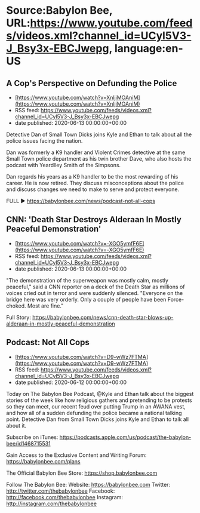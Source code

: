 # Source:Babylon Bee, URL:https://www.youtube.com/feeds/videos.xml?channel_id=UCyl5V3-J_Bsy3x-EBCJwepg, language:en-US

## A Cop's Perspective on Defunding the Police
 - [https://www.youtube.com/watch?v=XnljiMOAniM](https://www.youtube.com/watch?v=XnljiMOAniM)
 - RSS feed: https://www.youtube.com/feeds/videos.xml?channel_id=UCyl5V3-J_Bsy3x-EBCJwepg
 - date published: 2020-06-13 00:00:00+00:00

Detective Dan of Small Town Dicks joins Kyle and Ethan to talk about all the police issues facing the nation. 

Dan was formerly a K9 handler and Violent Crimes detective at the same Small Town police department as his twin brother Dave, who also hosts the podcast with Yeardlley Smith of the Simpsons. 

Dan regards his years as a K9 handler to be the most rewarding of his career. He is now retired. They discuss misconceptions about the police and discuss changes we need to make to serve and protect everyone.

FULL ▶️ https://babylonbee.com/news/podcast-not-all-cops

## CNN: 'Death Star Destroys Alderaan In Mostly Peaceful Demonstration'
 - [https://www.youtube.com/watch?v=-XGO5ymfF6E](https://www.youtube.com/watch?v=-XGO5ymfF6E)
 - RSS feed: https://www.youtube.com/feeds/videos.xml?channel_id=UCyl5V3-J_Bsy3x-EBCJwepg
 - date published: 2020-06-13 00:00:00+00:00

"The demonstration of the superweapon was mostly calm, mostly peaceful," said a CNN reporter on a deck of the Death Star as millions of voices cried out in terror and were suddenly silenced. "Everyone on the bridge here was very orderly. Only a couple of people have been Force-choked. Most are fine."

Full Story: https://babylonbee.com/news/cnn-death-star-blows-up-alderaan-in-mostly-peaceful-demonstration

## Podcast: Not All Cops
 - [https://www.youtube.com/watch?v=D9-wWz7FTMA](https://www.youtube.com/watch?v=D9-wWz7FTMA)
 - RSS feed: https://www.youtube.com/feeds/videos.xml?channel_id=UCyl5V3-J_Bsy3x-EBCJwepg
 - date published: 2020-06-12 00:00:00+00:00

Today on The Babylon Bee Podcast, @Kyle and Ethan talk about the biggest stories of the week like how religious gathers and pretending to be protests so they can meet, our recent feud over putting Trump in an AWANA vest, and how all of a sudden defunding the police became a national talking point. Detective Dan from Small Town Dicks joins Kyle and Ethan to talk all about it.

Subscribe on iTunes: https://podcasts.apple.com/us/podcast/the-babylon-bee/id1468715531

Gain Access to the Exclusive Content and Writing Forum: https://babylonbee.com/plans

The Official Babylon Bee Store: https://shop.babylonbee.com

Follow The Babylon Bee:
Website: https://babylonbee.com
Twitter: http://twitter.com/thebabylonbee
Facebook: http://facebook.com/thebabylonbee
Instagram: http://instagram.com/thebabylonbee

